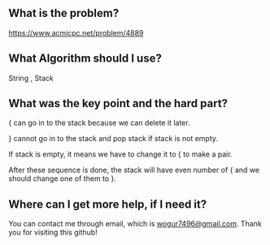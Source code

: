 ## What is the problem?

<https://www.acmicpc.net/problem/4889>

## What Algorithm should I use?

String , Stack

## What was the key point and the hard part?

{ can go in to the stack because we can delete it later.

} cannot go in to the stack and pop stack if stack is not empty.

If stack is empty, it means we have to change it to { to make a pair.

After these sequence is done, the stack will have even number of { and we should change one of them to }.

## Where can I get more help, if I need it?

You can contact me through email, which is wogur7496@gmail.com.
Thank you for visiting this github!
